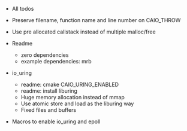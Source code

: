 - All todos
- Preserve filename, function name and line number on CAIO_THROW
- Use pre allocated callstack instead of multiple malloc/free
- Readme
  - zero dependencies
  - example dependencies: mrb

- io_uring
  - readme: cmake CAIO_URING_ENABLED
  - readme: install liburing
  - Huge memory allocation instead of mmap
  - Use atomic store and load as the liburing way
  - Fixed files and buffers

- Macros to enable io_uring and epoll
